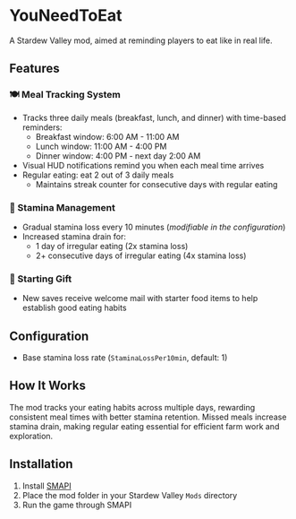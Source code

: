 # YouNeedToEat

A Stardew Valley mod, aimed at reminding players to eat like in real life.

## Features

### 🍽️ Meal Tracking System
- Tracks three daily meals (breakfast, lunch, and dinner) with time-based reminders:
  - Breakfast window: 6:00 AM - 11:00 AM
  - Lunch window: 11:00 AM - 4:00 PM
  - Dinner window: 4:00 PM - next day 2:00 AM
- Visual HUD notifications remind you when each meal time arrives
- Regular eating: eat 2 out of 3 daily meals
    - Maintains streak counter for consecutive days with regular eating

### 🏃 Stamina Management
- Gradual stamina loss every 10 minutes (*modifiable in the configuration*)
- Increased stamina drain for:
  - 1 day of irregular eating (2x stamina loss)
  - 2+ consecutive days of irregular eating (4x stamina loss)

### 🎁 Starting Gift
- New saves receive welcome mail with starter food items to help establish good eating habits

## Configuration
- Base stamina loss rate (`StaminaLossPer10min`, default: 1)

## How It Works
The mod tracks your eating habits across multiple days, rewarding consistent meal times with better stamina retention. Missed meals increase stamina drain, making regular eating essential for efficient farm work and exploration.

## Installation
1. Install [SMAPI](https://smapi.io/)
2. Place the mod folder in your Stardew Valley `Mods` directory
3. Run the game through SMAPI
